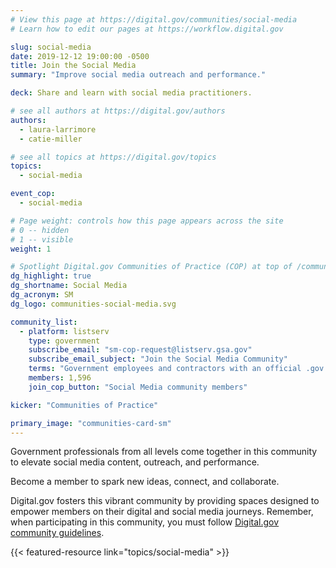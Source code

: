 ```yaml
---
# View this page at https://digital.gov/communities/social-media
# Learn how to edit our pages at https://workflow.digital.gov

slug: social-media
date: 2019-12-12 19:00:00 -0500
title: Join the Social Media
summary: "Improve social media outreach and performance."

deck: Share and learn with social media practitioners.

# see all authors at https://digital.gov/authors
authors:
  - laura-larrimore
  - catie-miller

# see all topics at https://digital.gov/topics
topics:
  - social-media

event_cop:
  - social-media

# Page weight: controls how this page appears across the site
# 0 -- hidden
# 1 -- visible
weight: 1

# Spotlight Digital.gov Communities of Practice (COP) at top of /communities
dg_highlight: true
dg_shortname: Social Media
dg_acronym: SM
dg_logo: communities-social-media.svg

community_list:
  - platform: listserv
    type: government
    subscribe_email: "sm-cop-request@listserv.gsa.gov"
    subscribe_email_subject: "Join the Social Media Community"
    terms: "Government employees and contractors with an official .gov or .mil email are eligible to join."
    members: 1,596
    join_cop_button: "Social Media community members"

kicker: "Communities of Practice"

primary_image: "communities-card-sm"
---
```


Government professionals from all levels come together in this community to elevate social media content, outreach, and performance.

Become a member to spark new ideas, connect, and collaborate.

Digital.gov fosters this vibrant community by providing spaces designed to empower members on their digital and social media journeys. Remember, when participating in this community, you must follow [Digital.gov community guidelines](https://digital.gov/communities/manage-your-subscription/).

{{< featured-resource link="topics/social-media" >}}
